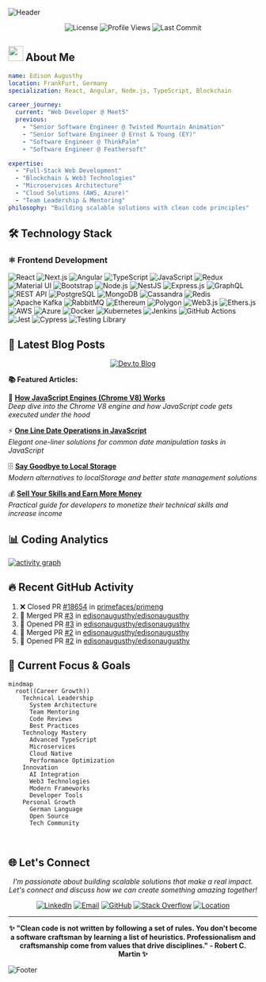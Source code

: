 ![Header](https://capsule-render.vercel.app/api?type=waving&color=gradient&customColorList=0,2,2,5,30&height=300&section=header&text=Edison%20Augusthy&fontSize=50&fontColor=fff&animation=twinkling&fontAlignY=38&desc=Senior%20Software%20Engineer%20%7C%20Full-Stack%20Developer&descAlignY=55&descAlign=50)

<div align="center">

![License](https://img.shields.io/github/license/edisonaugusthy/edisonaugusthy?color=brightgreen&label=LICENCE&logo=MIT)
![Profile Views](https://komarev.com/ghpvc/?username=edisonaugusthy&style=flat&labelColor=black&logo=github&label=PROFILE+VIEWS&color=29bf12)
![Last Commit](https://img.shields.io/github/last-commit/edisonaugusthy/edisonaugusthy?logo=markdown&label=LAST+UPDATE&color=29bf12&style=flat)

</div>

## <img src="https://media.giphy.com/media/WUlplcMpOCEmTGBtBW/giphy.gif" width="30"> About Me

```yaml
name: Edison Augusthy
location: FrankFurt, Germany
specialization: React, Angular, Node.js, TypeScript, Blockchain

career_journey:
  current: "Web Developer @ Meet5"
  previous:
    - "Senior Software Engineer @ Twisted Mountain Animation"
    - "Senior Software Engineer @ Ernst & Young (EY)"
    - "Software Engineer @ ThinkPalm"
    - "Software Engineer @ Feathersoft"

expertise:
  - "Full-Stack Web Development"
  - "Blockchain & Web3 Technologies"
  - "Microservices Architecture"
  - "Cloud Solutions (AWS, Azure)"
  - "Team Leadership & Mentoring"
philosophy: "Building scalable solutions with clean code principles"
```

## 🛠️ Technology Stack

### **⚛️ Frontend Development**

![React](https://img.shields.io/badge/React-20232A?style=for-the-badge&logo=react&logoColor=61DAFB)
![Next.js](https://img.shields.io/badge/Next.js-000000?style=for-the-badge&logo=next.js&logoColor=white)
![Angular](https://img.shields.io/badge/Angular-DD0031?style=for-the-badge&logo=angular&logoColor=white)
![TypeScript](https://img.shields.io/badge/TypeScript-007ACC?style=for-the-badge&logo=typescript&logoColor=white)
![JavaScript](https://img.shields.io/badge/JavaScript-F7DF1E?style=for-the-badge&logo=javascript&logoColor=black)
![Redux](https://img.shields.io/badge/Redux-593D88?style=for-the-badge&logo=redux&logoColor=white)
![Material UI](https://img.shields.io/badge/Material--UI-0081CB?style=for-the-badge&logo=material-ui&logoColor=white)
![Bootstrap](https://img.shields.io/badge/Bootstrap-563D7C?style=for-the-badge&logo=bootstrap&logoColor=white)
![Node.js](https://img.shields.io/badge/Node.js-43853D?style=for-the-badge&logo=node.js&logoColor=white)
![NestJS](https://img.shields.io/badge/NestJS-E0234E?style=for-the-badge&logo=nestjs&logoColor=white)
![Express.js](https://img.shields.io/badge/Express.js-404D59?style=for-the-badge&logo=express&logoColor=white)
![GraphQL](https://img.shields.io/badge/GraphQL-E10098?style=for-the-badge&logo=graphql&logoColor=white)
![REST API](https://img.shields.io/badge/REST-02569B?style=for-the-badge&logo=rest&logoColor=white)
![PostgreSQL](https://img.shields.io/badge/PostgreSQL-316192?style=for-the-badge&logo=postgresql&logoColor=white)
![MongoDB](https://img.shields.io/badge/MongoDB-4EA94B?style=for-the-badge&logo=mongodb&logoColor=white)
![Cassandra](https://img.shields.io/badge/Cassandra-1287B1?style=for-the-badge&logo=apache-cassandra&logoColor=white)
![Redis](https://img.shields.io/badge/Redis-DC382D?style=for-the-badge&logo=redis&logoColor=white)
![Apache Kafka](https://img.shields.io/badge/Apache%20Kafka-000?style=for-the-badge&logo=apachekafka)
![RabbitMQ](https://img.shields.io/badge/Rabbitmq-FF6600?style=for-the-badge&logo=rabbitmq&logoColor=white)
![Ethereum](https://img.shields.io/badge/Ethereum-3C3C3D?style=for-the-badge&logo=ethereum&logoColor=white)
![Polygon](https://img.shields.io/badge/Polygon-8247E5?style=for-the-badge&logo=polygon&logoColor=white)
![Web3.js](https://img.shields.io/badge/Web3.js-F16822?style=for-the-badge&logo=web3.js&logoColor=white)
![Ethers.js](https://img.shields.io/badge/Ethers.js-2535A0?style=for-the-badge&logo=ethereum&logoColor=white)
![AWS](https://img.shields.io/badge/AWS-232F3E?style=for-the-badge&logo=amazon-aws&logoColor=white)
![Azure](https://img.shields.io/badge/Azure-0078D4?style=for-the-badge&logo=microsoft-azure&logoColor=white)
![Docker](https://img.shields.io/badge/Docker-2496ED?style=for-the-badge&logo=docker&logoColor=white)
![Kubernetes](https://img.shields.io/badge/Kubernetes-326CE5?style=for-the-badge&logo=kubernetes&logoColor=white)
![Jenkins](https://img.shields.io/badge/Jenkins-D24939?style=for-the-badge&logo=jenkins&logoColor=white)
![GitHub Actions](https://img.shields.io/badge/GitHub_Actions-2088FF?style=for-the-badge&logo=github-actions&logoColor=white)
![Jest](https://img.shields.io/badge/Jest-323330?style=for-the-badge&logo=Jest&logoColor=white)
![Cypress](https://img.shields.io/badge/Cypress-17202C?style=for-the-badge&logo=cypress&logoColor=white)
![Testing Library](https://img.shields.io/badge/testing%20library-323330?style=for-the-badge&logo=testing-library&logoColor=red)

## 📝 Latest Blog Posts

<div align="center">

[![Dev.to Blog](https://img.shields.io/badge/dev.to-0A0A0A?style=for-the-badge&logo=dev.to&logoColor=white)](https://dev.to/edisonpappi)

</div>

**📚 Featured Articles:**

🔧 **[How JavaScript Engines (Chrome V8) Works](https://dev.to/edisonpappi/how-javascript-engines-chrome-v8-works-50if)**  
_Deep dive into the Chrome V8 engine and how JavaScript code gets executed under the hood_

⚡ **[One Line Date Operations in JavaScript](https://dev.to/edisonpappi/one-line-date-operations-in-javascript-5c1h)**  
_Elegant one-liner solutions for common date manipulation tasks in JavaScript_

🗄️ **[Say Goodbye to Local Storage](https://dev.to/edisonpappi/say-goodbye-to-local-storage-568g)**  
_Modern alternatives to localStorage and better state management solutions_

💰 **[Sell Your Skills and Earn More Money](https://dev.to/edisonpappi/sell-your-skills-and-earn-more-money-2pg)**  
_Practical guide for developers to monetize their technical skills and increase income_

## 📊 Coding Analytics

[![activity graph](https://github-readme-activity-graph.vercel.app/graph?username=edisonaugusthy&theme=github-dark-dimmed&custom_title=Edison's%20Development%20Journey&hide_border=true)](https://github.com/ashutosh00710/github-readme-activity-graph)

## 🔥 Recent GitHub Activity

<!--START_SECTION:activity-->

1. ❌ Closed PR [#18654](undefined) in [primefaces/primeng](https://github.com/primefaces/primeng)
2. 🎉 Merged PR [#3](https://github.com/edisonaugusthy/edisonaugusthy/pull/3) in [edisonaugusthy/edisonaugusthy](https://github.com/edisonaugusthy/edisonaugusthy)
3. 💪 Opened PR [#3](https://github.com/edisonaugusthy/edisonaugusthy/pull/3) in [edisonaugusthy/edisonaugusthy](https://github.com/edisonaugusthy/edisonaugusthy)
4. 🎉 Merged PR [#2](https://github.com/edisonaugusthy/edisonaugusthy/pull/2) in [edisonaugusthy/edisonaugusthy](https://github.com/edisonaugusthy/edisonaugusthy)
5. 💪 Opened PR [#2](https://github.com/edisonaugusthy/edisonaugusthy/pull/2) in [edisonaugusthy/edisonaugusthy](https://github.com/edisonaugusthy/edisonaugusthy)
<!--END_SECTION:activity-->

## 🎯 Current Focus & Goals

```mermaid
mindmap
  root((Career Growth))
    Technical Leadership
      System Architecture
      Team Mentoring
      Code Reviews
      Best Practices
    Technology Mastery
      Advanced TypeScript
      Microservices
      Cloud Native
      Performance Optimization
    Innovation
      AI Integration
      Web3 Technologies
      Modern Frameworks
      Developer Tools
    Personal Growth
      German Language
      Open Source
      Tech Community
```

<br clear="right"/>

## 🌐 Let's Connect

<div align="center">

_I'm passionate about building scalable solutions that make a real impact. Let's connect and discuss how we can create something amazing together!_

[![LinkedIn](https://img.shields.io/badge/LinkedIn-edison--augusthy-informational?style=for-the-badge&labelColor=black&logo=linkedin&logoColor=0077b5&&color=0077b5)](https://www.linkedin.com/in/edison-augusthy-403837129)
[![Email](https://img.shields.io/badge/Email-edisonaugusthy@outlook.com-informational?style=for-the-badge&labelColor=black&logoColor=d14836&logo=gmail&color=d14836)](mailto:edisonaugusthy@outlook.com)
[![GitHub](https://img.shields.io/badge/GitHub-edisonaugusthy-informational?style=for-the-badge&labelColor=black&logo=github&color=7d88e6)](https://github.com/edisonaugusthy)
[![Stack Overflow](https://img.shields.io/badge/Stack_Overflow-edison-informational?style=for-the-badge&labelColor=black&logo=stackoverflow&logoColor=fe7a16&color=fe7a16)](https://stackoverflow.com/users/6781625/edison)
[![Location](https://img.shields.io/badge/Location-Frankfurt,%20Germany-informational?style=for-the-badge&labelColor=black&logo=googlemaps&logoColor=4285f4&color=4285f4)]()

</div>

---

<div align="center">

**✨ "Clean code is not written by following a set of rules. You don't become a software craftsman by learning a list of heuristics. Professionalism and craftsmanship come from values that drive disciplines." - Robert C. Martin ✨**

</div>

![Footer](https://capsule-render.vercel.app/api?type=waving&color=gradient&customColorList=0,2,2,5,30&height=100&section=footer)
